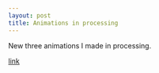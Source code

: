 ```yaml
---
layout: post
title: Animations in processing
---
```


New three animations I made in processing.

[link](/animations)
